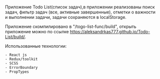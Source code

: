Приложение Todo List(список задач),в приложении реализованы поиск задач, 
фильтр задач (все, активные завершенные), отметки о важности и выполнении задачи, 
задачи сохраняются в localStorage. 

Приложение скомпилировано в "/togo-list-func/build", открыть приложение можно 
по ссылке https://aleksandrkas777.github.io/Todo-List/build/.
    
Использованные технологии:

    - React js
    - Redux/toolkit
    - SCSS
    - ErrorBoundary
    - PropTypes
